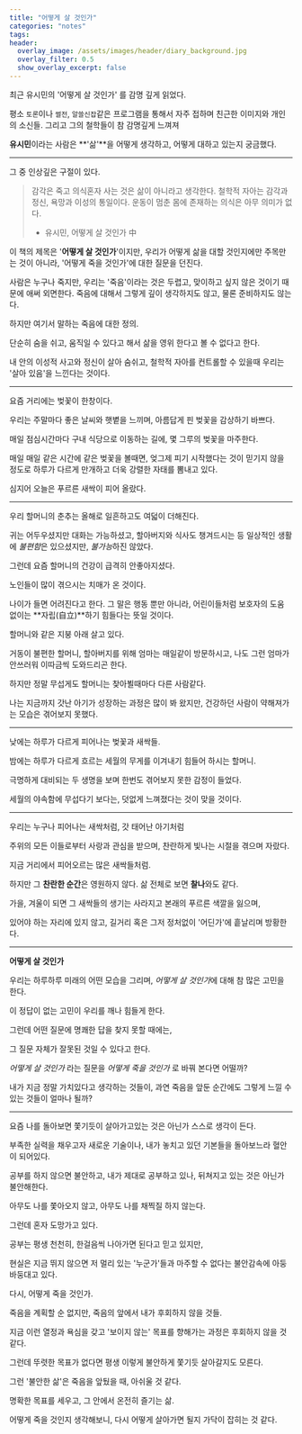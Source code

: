 ```yaml
---
title: "어떻게 살 것인가"
categories: "notes"
tags:
header:
  overlay_image: /assets/images/header/diary_background.jpg
  overlay_filter: 0.5
  show_overlay_excerpt: false
---
```


최근 유시민의 '어떻게 살 것인가' 를 감명 깊게 읽었다.

평소 `토론`이나 `썰전`, `알쓸신잡`같은 프로그램을 통해서 자주 접하며 친근한 이미지와 개인의 소신들. 그리고 그의 철학들이 참 감명깊게 느껴져 

**유시민**이라는 사람은 **'삶'**을 어떻게 생각하고, 어떻게 대하고 있는지 궁금했다.

---

그 중 인상깊은 구절이 있다.

> 감각은 죽고 의식혼자 사는 것은 삶이 아니라고 생각한다. 철학적 자아는 감각과 정신, 욕망과 이성의 통일이다. 운동이 멈춘 몸에 존재하는 의식은 아무 의미가 없다.<br/>
> - 유시민, 어떻게 살 것인가 中

이 책의 제목은 '**어떻게 살 것인가**'이지만, 우리가 어떻게 삶을 대할 것인지에만 주목만는 것이 아니라, '어떻게 죽을 것인가'에 대한 질문을 던진다.

사람은 누구나 죽지만, 우리는 '죽음'이라는 것은 두렵고, 맞이하고 싶지 않은 것이기 때문에 애써 외면한다. 죽음에 대해서 그렇게 깊이 생각하지도 않고, 물론 준비하지도 않는다.

하지만 여기서 말하는 죽음에 대한 정의.

단순히 숨을 쉬고, 움직일 수 있다고 해서 삶을 영위 한다고 볼 수 없다고 한다.

내 안의 이성적 사고와 정신이 살아 숨쉬고, 철학적 자아를 컨트롤할 수 있을때 우리는 '살아 있음'을 느낀다는 것이다.

---

요즘 거리에는 벚꽃이 한창이다.

우리는 주말마다 좋은 날씨와 햇볕을 느끼며, 아름답게 핀 벚꽃을 감상하기 바쁘다.

매일 점심시간마다 구내 식당으로 이동하는 길에, 몇 그루의 벚꽃을 마주한다.

매일 매일 같은 시간에 같은 벚꽃을 볼때면, 엊그제 피기 시작했다는 것이 믿기지 않을 정도로 하루가 다르게 만개하고 더욱 강렬한 자태를 뽐내고 있다.

심지어 오늘은 푸르른 새싹이 피어 올랐다.

---

우리 할머니의 춘추는 올해로 일흔하고도 여덟이 더해진다.

귀는 어두우셨지만 대화는 가능하셨고, 할아버지와 식사도 챙겨드시는 등 일상적인 생활에 *불편함*은 있으셨지만, *불가능*하진 않았다.

그런데 요즘 할머니의 건강이 급격히 안좋아지셨다.

노인들이 많이 겪으시는 치매가 온 것이다.

나이가 들면 어려진다고 한다. 그 말은 행동 뿐만 아니라, 어린이들처럼 보호자의 도움 없이는 **자립(自立)**하기 힘들다는 뜻일 것이다.

할머니와 같은 지붕 아래 살고 있다.

거동이 불편한 할머니, 할아버지를 위해 엄마는 매일같이 방문하시고, 나도 그런 엄마가 안쓰러워 이따금씩 도와드리곤 한다.

하지만 정말 무섭게도 할머니는 찾아뵐때마다 다른 사람같다.

나는 지금까지 갓난 아기가 성장하는 과정은 많이 봐 왔지만, 건강하던 사람이 약해져가는 모습은 겪어보지 못했다.

---

낮에는 하루가 다르게 피어나는 벚꽃과 새싹들.

밤에는 하루가 다르게 흐르는 세월의 무게를 이겨내기 힘들어 하시는 할머니.

극명하게 대비되는 두 생명을 보며 한번도 겪어보지 못한 감정이 들었다.

세월의 야속함에 무섭다기 보다는, 덧없게 느껴졌다는 것이 맞을 것이다.

---

우리는 누구나 피어나는 새싹처럼, 갓 태어난 아기처럼

주위의 모든 이들로부터 사랑과 관심을 받으며, 찬란하게 빛나는 시절을 겪으며 자랐다.

지금 거리에서 피어오르는 많은 새싹들처럼.

하지만 그 **찬란한 순간**은 영원하지 않다. 삶 전체로 보면 **찰나**와도 같다.

가을, 겨울이 되면 그 새싹들의 생기는 사라지고 본래의 푸르른 색깔을 잃으며,

있어야 하는 자리에 있지 않고, 길거리 혹은 그저 정처없이 '어딘가'에 흩날리며 방황한다.

---

**어떻게 살 것인가**

우리는 하루하루 미래의 어떤 모습을 그리며, *어떻게 살 것인가*에 대해 참 많은 고민을 한다.

이 정답이 없는 고민이 우리를 깨나 힘들게 한다.

그런데 어떤 질문에 명쾌한 답을 찾지 못할 때에는,

그 질문 자체가 잘못된 것일 수 있다고 한다.

*어떻게 살 것인가* 라는 질문을 *어떻게 죽을 것인가* 로 바꿔 본다면 어떨까?

내가 지금 정말 가치있다고 생각하는 것들이, 과연 죽음을 앞둔 순간에도 그렇게 느낄 수 있는 것들이 얼마나 될까?

---

요즘 나를 돌아보면 쫓기듯이 살아가고있는 것은 아닌가 스스로 생각이 든다.

부족한 실력을 채우고자 새로운 기술이나, 내가 놓치고 있던 기본들을 돌아보느라 혈안이 되어있다.

공부를 하지 않으면 불안하고, 내가 제대로 공부하고 있나, 뒤쳐지고 있는 것은 아닌가 불안해한다.

아무도 나를 쫓아오지 않고, 아무도 나를 채찍질 하지 않는다.

그런데 혼자 도망가고 있다.

공부는 평생 천천히, 한걸음씩 나아가면 된다고 믿고 있지만,

현실은 지금 뛰지 않으면 저 멀리 있는 '누군가'들과 마주할 수 없다는 불안감속에 아둥바둥대고 있다.

다시, 어떻게 죽을 것인가.

죽음을 계획할 순 없지만, 죽음의 앞에서 내가 후회하지 않을 것들.

지금 이런 열정과 욕심을 갖고 '보이지 않는' 목표를 향해가는 과정은 후회하지 않을 것 같다.

그런데 뚜렷한 목표가 없다면 평생 이렇게 불안하게 쫓기듯 살아갈지도 모른다.

그런 '불안한 삶'은 죽음을 앞뒀을 때, 아쉬울 것 같다.

명확한 목표를 세우고, 그 안에서 온전히 즐기는 삶.

어떻게 죽을 것인지 생각해보니, 다시 어떻게 살아가면 될지 가닥이 잡히는 것 같다.